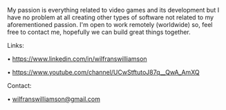 My passion is everything related to video games and its development but I have no problem at all creating other types of software not related to my aforementioned passion. I'm open to work remotely (worldwide) so, feel free to contact me, hopefully we can build great things together.

Links:

• https://www.linkedin.com/in/wilfranswilliamson

• https://www.youtube.com/channel/UCwStftutoJ87q__QwA_AmXQ

Contact:

• wilfranswilliamson@gmail.com
